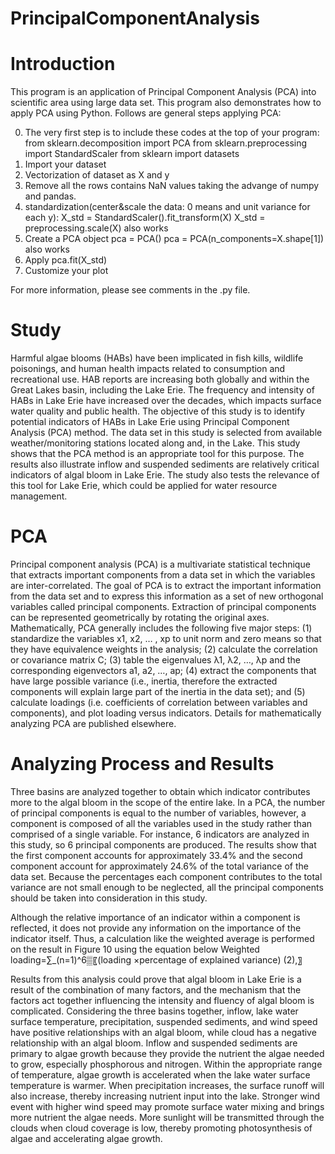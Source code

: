 # PrincipalComponentAnalysis

# Introduction
This program is an application of Principal Component Analysis (PCA) into scientific area using large data set. This program also demonstrates how to apply PCA using Python. Follows are general steps applying PCA:

0. The very first step is to include these codes at the top of your program: 
from sklearn.decomposition import PCA
from sklearn.preprocessing import StandardScaler
from sklearn import datasets
1. Import your dataset 
2. Vectorization of dataset as X and y
3. Remove all the rows contains NaN values taking the advange of numpy and pandas.
4. standardization(center&scale the data: 0 means and unit variance for each y):
   X_std = StandardScaler().fit_transform(X)
   X_std = preprocessing.scale(X) also works
5. Create a PCA object
   pca = PCA() 
   pca = PCA(n_components=X.shape[1]) also works
6. Apply
   pca.fit(X_std)
7. Customize your plot

For more information, please see comments in the .py file.

# Study
Harmful algae blooms (HABs) have been implicated in fish kills, wildlife poisonings, and human health impacts related to consumption and recreational use. HAB reports are increasing both globally and within the Great Lakes basin, including the Lake Erie. The frequency and intensity of HABs in Lake Erie have increased over the decades, which impacts surface water quality and public health. The objective of this study is to identify potential indicators of HABs in Lake Erie using Principal Component Analysis (PCA) method. The data set in this study is selected from available weather/monitoring stations located along and, in the Lake. This study shows that the PCA method is an appropriate tool for this purpose. The results also illustrate inflow and suspended sediments are relatively critical indicators of algal bloom in Lake Erie. The study also tests the relevance of this tool for Lake Erie, which could be applied for water resource management.

# PCA
Principal component analysis (PCA) is a multivariate statistical technique that extracts important components from a data set in which the variables are inter-correlated. The goal of PCA is to extract the important information from the data set and to express this information as a set of new orthogonal variables called principal components. Extraction of principal components can be represented geometrically by rotating the original axes. Mathematically, PCA generally includes the following five major steps: (1) standardize the variables x1, x2, … , xp to unit norm and zero means so that they have equivalence weights in the analysis; (2) calculate the correlation or covariance matrix C; (3) table the eigenvalues λ1, λ2, …, λp  and the corresponding eigenvectors a1, a2, …, ap; (4) extract the components that have large possible variance (i.e., inertia, therefore the extracted components will explain large part of the inertia in the data set); and (5) calculate loadings (i.e. coefficients of correlation between variables and components), and plot loading versus indicators. Details for mathematically analyzing PCA are published elsewhere. 

# Analyzing Process and Results
Three basins are analyzed together to obtain which indicator contributes more to the algal bloom in the scope of the entire lake. In a PCA, the number of principal components is equal to the number of variables, however, a component is composed of all the variables used in the study rather than comprised of a single variable. For instance, 6 indicators are analyzed in this study, so 6 principal components are produced. The results show that the first component accounts for approximately 33.4% and the second component account for approximately 24.6% of the total variance of the data set. Because the percentages each component contributes to the total variance are not small enough to be neglected, all the principal components should be taken into consideration in this study. 

Although the relative importance of an indicator within a component is reflected, it does not provide any information on the importance of the indicator itself. Thus, a calculation like the weighted average is performed on the result in Figure 10 using the equation below
Weighted loading=∑_(n=1)^6▒〖(loading ×percentage of explained variance)     (2),〗

Results from this analysis could prove that algal bloom in Lake Erie is a result of the combination of many factors, and the mechanism that the factors act together influencing the intensity and fluency of algal bloom is complicated. Considering the three basins together, inflow, lake water surface temperature, precipitation, suspended sediments, and wind speed have positive relationships with an algal bloom, while cloud has a negative relationship with an algal bloom. Inflow and suspended sediments are primary to algae growth because they provide the nutrient the algae needed to grow, especially phosphorous and nitrogen. Within the appropriate range of temperature, algae growth is accelerated when the lake water surface temperature is warmer. When precipitation increases, the surface runoff will also increase, thereby increasing nutrient input into the lake. Stronger wind event with higher wind speed may promote surface water mixing and brings more nutrient the algae needs. More sunlight will be transmitted through the clouds when cloud coverage is low, thereby promoting photosynthesis of algae and accelerating algae growth. 
